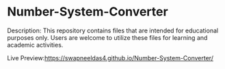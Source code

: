# Number-System-Converter

Description: This repository contains files that are intended for educational purposes only. Users are welcome to utilize these files for learning and academic activities.

Live Preview:https://swapneeldas4.github.io/Number-System-Converter/
